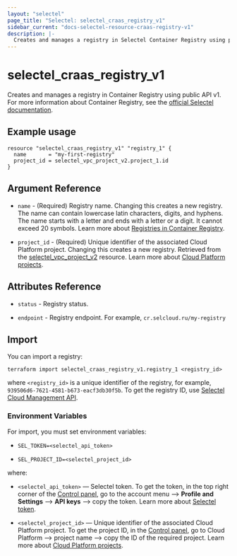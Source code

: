 ```yaml
---
layout: "selectel"
page_title: "Selectel: selectel_craas_registry_v1"
sidebar_current: "docs-selectel-resource-craas-registry-v1"
description: |-
  Creates and manages a registry in Selectel Container Registry using public API v1.
---
```


# selectel\_craas\_registry\_v1

Creates and manages a registry in Container Registry using public API v1. For more information about Container Registry, see the [official Selectel documentation](https://docs.selectel.ru/cloud/craas/).

## Example usage

```hcl
resource "selectel_craas_registry_v1" "registry_1" {
  name       = "my-first-registry"
  project_id = selectel_vpc_project_v2.project_1.id
}
```

## Argument Reference

* `name` - (Required) Registry name. Changing this creates a new registry. The name can contain lowercase latin characters, digits, and hyphens. The name starts with a letter and ends with a letter or a digit. It cannot exceed 20 symbols. Learn more about [Registries in Container Registry](https://docs.selectel.ru/cloud/craas/registry/).

* `project_id` - (Required) Unique identifier of the associated Cloud Platform project. Changing this creates a new registry. Retrieved from the [selectel_vpc_project_v2](https://registry.terraform.io/providers/selectel/selectel/latest/docs/resources/vpc_project_v2) resource. Learn more about [Cloud Platform projects](https://docs.selectel.ru/cloud/servers/about/projects/).

## Attributes Reference

* `status` - Registry status.

* `endpoint` - Registry endpoint. For example, `cr.selcloud.ru/my-registry`

## Import

You can import a registry:

```shell
terraform import selectel_craas_registry_v1.registry_1 <registry_id>
```

where `<registry_id>` is a unique identifier of the registry, for example, `939506d6-7621-4581-b673-eacf3db30f5b`. To get the registry ID, use [Selectel Cloud Management API](https://developers.selectel.ru/docs/selectel-cloud-platform/craas_api/).

### Environment Variables

For import, you must set environment variables:

* `SEL_TOKEN=<selectel_api_token>`

* `SEL_PROJECT_ID=<selectel_project_id>`

where:

* `<selectel_api_token>` — Selectel token. To get the token, in the top right corner of the [Control panel](https://my.selectel.ru/profile/apikeys), go to the account menu ⟶ **Profile and Settings** ⟶   **API keys**  ⟶ copy the token. Learn more about [Selectel token](https://developers.selectel.ru/docs/control-panel/authorization/#получить-токен-selectel).

* `<selectel_project_id>` — Unique identifier of the associated Cloud Platform project. To get the project ID, in the [Control panel](https://my.selectel.ru/vpc/), go to Cloud Platform ⟶ project name ⟶  copy the ID of the required project. Learn more about [Cloud Platform projects](https://docs.selectel.ru/cloud/managed-kubernetes/about/projects/).
